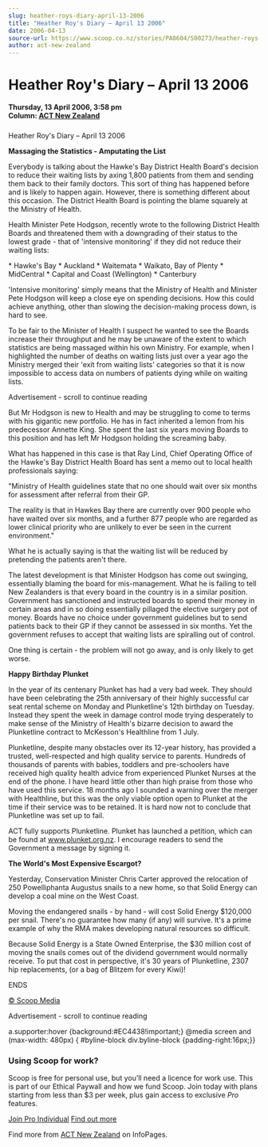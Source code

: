 ```yaml
---
slug: heather-roys-diary-april-13-2006
title: "Heather Roy's Diary – April 13 2006"
date: 2006-04-13
source-url: https://www.scoop.co.nz/stories/PA0604/S00273/heather-roys-diary-april-13-2006.htm
author: act-new-zealand
---
```

Heather Roy's Diary – April 13 2006
===================================

**Thursday, 13 April 2006, 3:58 pm**  
**Column: [ACT New Zealand](https://info.scoop.co.nz/ACT_New_Zealand)**

  

### 

Heather Roy's Diary – April 13 2006

**Massaging the Statistics - Amputating the List**

Everybody is talking about the Hawke's Bay District Health Board's decision to reduce their waiting lists by axing 1,800 patients from them and sending them back to their family doctors. This sort of thing has happened before and is likely to happen again. However, there is something different about this occasion. The District Health Board is pointing the blame squarely at the Ministry of Health.

Health Minister Pete Hodgson, recently wrote to the following District Health Boards and threatened them with a downgrading of their status to the lowest grade - that of 'intensive monitoring' if they did not reduce their waiting lists:

\* Hawke's Bay \* Auckland \* Waitemata \* Waikato, Bay of Plenty \* MidCentral \* Capital and Coast (Wellington) \* Canterbury

'Intensive monitoring' simply means that the Ministry of Health and Minister Pete Hodgson will keep a close eye on spending decisions. How this could achieve anything, other than slowing the decision-making process down, is hard to see.

To be fair to the Minister of Health I suspect he wanted to see the Boards increase their throughput and he may be unaware of the extent to which statistics are being massaged within his own Ministry. For example, when I highlighted the number of deaths on waiting lists just over a year ago the Ministry merged their 'exit from waiting lists' categories so that it is now impossible to access data on numbers of patients dying while on waiting lists.

Advertisement - scroll to continue reading





But Mr Hodgson is new to Health and may be struggling to come to terms with his gigantic new portfolio. He has in fact inherited a lemon from his predecessor Annette King. She spent the last six years moving Boards to this position and has left Mr Hodgson holding the screaming baby.

What has happened in this case is that Ray Lind, Chief Operating Office of the Hawke's Bay District Health Board has sent a memo out to local health professionals saying:

"Ministry of Health guidelines state that no one should wait over six months for assessment after referral from their GP.

The reality is that in Hawkes Bay there are currently over 900 people who have waited over six months, and a further 877 people who are regarded as lower clinical priority who are unlikely to ever be seen in the current environment."

What he is actually saying is that the waiting list will be reduced by pretending the patients aren't there.

The latest development is that Minister Hodgson has come out swinging, essentially blaming the board for mis-management. What he is failing to tell New Zealanders is that every board in the country is in a similar position. Government has sanctioned and instructed boards to spend their money in certain areas and in so doing essentially pillaged the elective surgery pot of money. Boards have no choice under government guidelines but to send patients back to their GP if they cannot be assessed in six months. Yet the government refuses to accept that waiting lists are spiralling out of control.

One thing is certain - the problem will not go away, and is only likely to get worse.

**Happy Birthday Plunket**

In the year of its centenary Plunket has had a very bad week. They should have been celebrating the 25th anniversary of their highly successful car seat rental scheme on Monday and Plunketline's 12th birthday on Tuesday. Instead they spent the week in damage control mode trying desperately to make sense of the Ministry of Health's bizarre decision to award the Plunketline contract to McKesson's Healthline from 1 July.

Plunketline, despite many obstacles over its 12-year history, has provided a trusted, well-respected and high quality service to parents. Hundreds of thousands of parents with babies, toddlers and pre-schoolers have received high quality health advice from experienced Plunket Nurses at the end of the phone. I have heard little other than high praise from those who have used this service. 18 months ago I sounded a warning over the merger with Healthline, but this was the only viable option open to Plunket at the time if their service was to be retained. It is hard now not to conclude that Plunketline was set up to fail.

ACT fully supports Plunketline. Plunket has launched a petition, which can be found at www.plunket.org.nz. I encourage readers to send the Government a message by signing it.

**The World's Most Expensive Escargot?**

Yesterday, Conservation Minister Chris Carter approved the relocation of 250 Powelliphanta Augustus snails to a new home, so that Solid Energy can develop a coal mine on the West Coast.

Moving the endangered snails - by hand - will cost Solid Energy $120,000 per snail. There's no guarantee how many (if any) will survive. It's a prime example of why the RMA makes developing natural resources so difficult.

Because Solid Energy is a State Owned Enterprise, the $30 million cost of moving the snails comes out of the dividend government would normally receive. To put that cost in perspective, it's 30 years of Plunketline, 2307 hip replacements, (or a bag of Blitzem for every Kiwi)!

ENDS

  

[© Scoop Media](http://www.scoop.co.nz/about/terms.html)  

Advertisement - scroll to continue reading



a.supporter:hover {background:#EC4438!important;} @media screen and (max-width: 480px) { #byline-block div.byline-block {padding-right:16px;}}

### Using Scoop for work?

Scoop is free for personal use, but you’ll need a licence for work use. This is part of our Ethical Paywall and how we fund Scoop. Join today with plans starting from less than $3 per week, plus gain access to exclusive _Pro_ features.  
  
[Join Pro Individual](https://pro.scoop.co.nz/Individual/?from=ProIn24) [Find out more](https://pro.scoop.co.nz/using-scoop-for-work/?from=ProIn24)

Find more from [ACT New Zealand](https://info.scoop.co.nz/ACT_New_Zealand) on InfoPages.